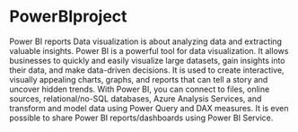 # PowerBIproject
Power BI reports
Data visualization is about analyzing data and extracting valuable insights. Power BI is a powerful tool for data visualization. It allows businesses to quickly and easily visualize large datasets, gain insights into their data, and make data-driven decisions. It is used to create interactive, visually appealing charts, graphs, and reports that can tell a story and uncover hidden trends.
With Power BI, you can connect to files, online sources, relational/no-SQL databases, Azure Analysis Services, and transform and model data using Power Query and DAX measures. It is even possible to share Power BI reports/dashboards using Power BI Service.
